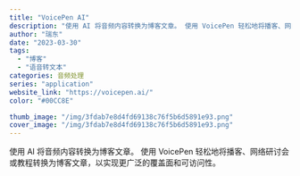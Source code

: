 ```yaml
---
title: "VoicePen AI"
description: "使用 AI 将音频内容转换为博客文章。 使用 VoicePen 轻松地将播客、网络研讨会或教程转换为博客文章，以实现更广"
author: "瑞东"
date: "2023-03-30"
tags:
  - "博客"
  - "语音转文本"
categories: 音频处理
series: "application"
website_link: "https://voicepen.ai/"
color: "#00CC8E"

thumb_image: "/img/3fdab7e8d4fd69138c76f5b6d5891e93.png"
cover_image: "/img/3fdab7e8d4fd69138c76f5b6d5891e93.png"
---
```


使用 AI 将音频内容转换为博客文章。 使用 VoicePen 轻松地将播客、网络研讨会或教程转换为博客文章，以实现更广泛的覆盖面和可访问性。